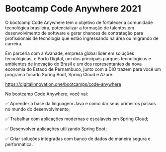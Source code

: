 # Bootcamp Code Anywhere 2021



O bootcamp Code Anywhere tem o objetivo de fortalecer a comunidade tecnológica brasileira, potencializar a formação de talentos em desenvolvimento de software e gerar chances de contratação para profissionais de tecnologia que estão ingressando na área ou migrando de carreira.

Em parceria com a Avanade, empresa global líder em soluções tecnológicas, e Porto Digital, um dos principais parques tecnológicos e ambientes de inovação do Brasil e um dos representantes da nova economia do Estado de Pernambuco, junto com a DIO trazem para você um programa focado Spring Boot, Spring Cloud e Azure.

 https://digitalinnovation.one/bootcamps/code-anywhere

No bootcamp Code Anywhere, você vai:

✅ Aprender a base da linguagem Java e como dar seus primeiros passos no mundo do desenvolvimento;

✅ Trabalhar com aplicações modernas e escalaveis em Spring Cloud;

✅ Desenvolver aplicações utilizando Spring Boot;

✅ Criar soluções integradas com banco de dados de maneira segura e performática.
